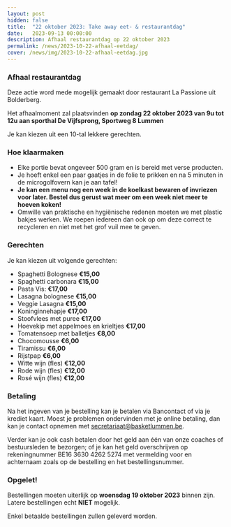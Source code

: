 ```yaml
---
layout: post
hidden: false
title:  "22 oktober 2023: Take away eet- & restaurantdag"
date:   2023-09-13 00:00:00
description: Afhaal restaurantdag op 22 oktober 2023
permalink: /news/2023-10-22-afhaal-eetdag/
cover: /news/img/2023-10-22-afhaal-eetdag.jpg
---
```


### Afhaal restaurantdag

Deze actie word mede mogelijk gemaakt door restaurant La Passione uit Bolderberg.

Het afhaalmoment zal plaatsvinden **op zondag 22 oktober 2023 van 9u tot 12u aan sporthal De Vijfsprong, Sportweg 8 Lummen**

Je kan kiezen uit een 10-tal lekkere gerechten.

### Hoe klaarmaken

- Elke portie bevat ongeveer 500 gram en is bereid met verse producten.
- Je hoeft enkel een paar gaatjes in de folie te prikken en na 5 minuten in de microgolfovern kan je aan tafel!
- **Je kan een menu nog een week in de koelkast bewaren of invriezen voor later. Bestel dus gerust wat meer om een week niet meer te hoeven koken!**
- Omwille van praktische en hygiënische redenen moeten we met plastic bakjes werken. We roepen iedereen dan ook op om deze correct te recycleren en niet met het grof vuil mee te geven.

### Gerechten

Je kan kiezen uit volgende gerechten:

- Spaghetti Bolognese **€15,00**
- Spaghetti carbonara **€15,00**
- Pasta Vis: **€17,00**
- Lasagna bolognese **€15,00**
- Veggie Lasagna **€15,00**
- Koninginnehapje **€17,00**
- Stoofvlees met puree **€17,00**
- Hoevekip met appelmoes en krieltjes **€17,00**
- Tomatensoep met balletjes **€8,00**
- Chocomousse **€6,00**
- Tiramissu **€6,00**
- Rijstpap **€6,00**
- Witte wijn (fles) **€12,00**
- Rode wijn (fles) **€12,00**
- Rosé wijn (fles) **€12,00**

### Betaling

Na het ingeven van je bestelling kan je betalen via Bancontact of via je krediet kaart. Moest je problemen ondervinden met je online betaling, dan kan je contact opnemen met [secretariaat@basketlummen.be](mailto://secretariaat@basketlummen.be).

Verder kan je ook cash betalen door het geld aan één van onze coaches of bestuursleden te bezorgen; of je kan het geld overschrijven op rekeningnummer BE16 3630 4262 5274 met vermelding voor en achternaam zoals op de bestelling en het bestellingsnummer.

### Opgelet!

Bestellingen moeten uiterlijk op **woensdag 19 oktober 2023** binnen zijn. Latere bestellingen echt **NIET** mogelijk. 

Enkel betaalde bestellingen zullen geleverd worden. 

<style>
    clubmgmt-checkout-form .table-row .table-cell:first-of-type
    {
        width: 30%;
    }

    payment-method
    {
        display: table-row-group;
    }
</style>

<script type="module">

 import { shell, translations } from "https://fundraising.clubmanagement.io/cdn/release/1.0.4/clubmanagement.sales.public.min.js";

 (async function() {			
	
    translations.language = "nl";

	translations.CheckoutFormOrderConfirmationLegend.nl = "We verwelkomen je op zondag 22 oktober 2023 aan de sporthal van Lummen tussen 9u en 12u om je bestelling af te halen.";
    translations.CheckoutFormChoosePaymentMethodCashMessage.nl = "Gelieve het te betalen bedrag te bezorgen aan de coach of aan een bestuurslid.";
    translations.CheckoutFormChoosePaymentMethodWireTransferMessage.nl = " Gelieve het geld over te schrijven op rekeningnummer BE16 3630 4262 5274 met vermelding voor en achternaam zoals op de bestelling";

	await shell.activate();		
	
 })();
	
</script>

<clubmgmt-checkout data-sale-id="32b3dc8d-bae0-caad-9526-7f58487ef50f" data-organization-id="5159e64f-4d2e-42c4-968d-6ff38338129b"></clubmgmt-checkout>